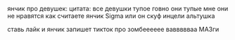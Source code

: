 янчик про девушек: 
цитата: все девушки тупое говно они тупые мне они не нравятся
как считаете янчик Sigma или он скуф инцели альтушка

ставь лайк и янчик запишет тикток про зомбееееее ваввввваа МАЗги